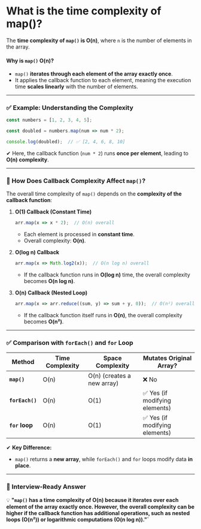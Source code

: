 # What is the time complexity of map()?

The **time complexity of `map()` is O(n)**, where `n` is the number of elements in the array.  

#### **Why is `map()` O(n)?**
- `map()` **iterates through each element of the array exactly once**.  
- It applies the callback function to each element, meaning the execution time **scales linearly** with the number of elements.  

---

### **✅ Example: Understanding the Complexity**
```javascript
const numbers = [1, 2, 3, 4, 5];

const doubled = numbers.map(num => num * 2);

console.log(doubled);  // ✅ [2, 4, 6, 8, 10]
```
✔ Here, the callback function (`num * 2`) runs **once per element**, leading to **O(n) complexity**.

---

### **📌 How Does Callback Complexity Affect `map()`?**
The overall time complexity of `map()` depends on the **complexity of the callback function**:

1. **O(1) Callback (Constant Time)**
   ```javascript
   arr.map(x => x * 2);  // O(n) overall
   ```
   - Each element is processed in **constant time**.
   - Overall complexity: **O(n)**.

2. **O(log n) Callback**
   ```javascript
   arr.map(x => Math.log2(x));  // O(n log n) overall
   ```
   - If the callback function runs in **O(log n)** time, the overall complexity becomes **O(n log n)**.

3. **O(n) Callback (Nested Loop)**
   ```javascript
   arr.map(x => arr.reduce((sum, y) => sum + y, 0));  // O(n²) overall
   ```
   - If the callback function itself runs in **O(n)**, the overall complexity becomes **O(n²)**.

---

### **✅ Comparison with `forEach()` and `for` Loop**
| Method  | Time Complexity | Space Complexity | Mutates Original Array? |
|---------|---------------|------------------|-----------------------|
| **`map()`**  | O(n) | O(n) (creates a new array) | ❌ No |
| **`forEach()`** | O(n) | O(1) | ✅ Yes (if modifying elements) |
| **`for` loop** | O(n) | O(1) | ✅ Yes (if modifying elements) |

✔ **Key Difference:**  
- `map()` returns a **new array**, while `forEach()` and `for` loops modify data **in place**.

---

### **📌 Interview-Ready Answer**
💡 **"`map()` has a time complexity of O(n) because it iterates over each element of the array exactly once. However, the overall complexity can be higher if the callback function has additional operations, such as nested loops (O(n²)) or logarithmic computations (O(n log n))."`**  
